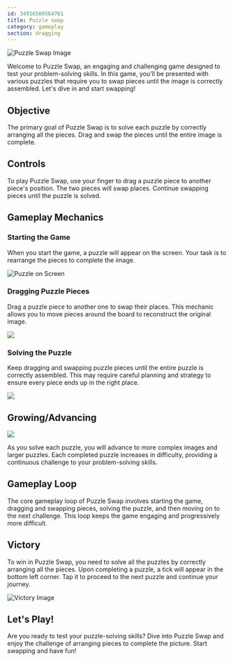 ```yaml
---
id: 34916580564761
title: Puzzle swap
category: gameplay
section: dragging
---
```

![Puzzle Swap Image](https://help.studycat.com/hc/article_attachments/34916594979097)

Welcome to Puzzle Swap, an engaging and challenging game designed to test your problem-solving skills. In this game, you'll be presented with various puzzles that require you to swap pieces until the image is correctly assembled. Let's dive in and start swapping!

## Objective

The primary goal of Puzzle Swap is to solve each puzzle by correctly arranging all the pieces. Drag and swap the pieces until the entire image is complete.

## Controls

To play Puzzle Swap, use your finger to drag a puzzle piece to another piece's position. The two pieces will swap places. Continue swapping pieces until the puzzle is solved.

## Gameplay Mechanics

### Starting the Game

When you start the game, a puzzle will appear on the screen. Your task is to rearrange the pieces to complete the image.

![Puzzle on Screen](https://help.studycat.com/hc/article_attachments/34916594979097)

### Dragging Puzzle Pieces

Drag a puzzle piece to another one to swap their places. This mechanic allows you to move pieces around the board to reconstruct the original image.

![](https://help.studycat.com/hc/article_attachments/35085383360281)

### Solving the Puzzle

Keep dragging and swapping puzzle pieces until the entire puzzle is correctly assembled. This may require careful planning and strategy to ensure every piece ends up in the right place.

![](https://help.studycat.com/hc/article_attachments/35085383392153)

## Growing/Advancing

![](https://help.studycat.com/hc/article_attachments/35085383395993)

As you solve each puzzle, you will advance to more complex images and larger puzzles. Each completed puzzle increases in difficulty, providing a continuous challenge to your problem-solving skills.

## Gameplay Loop

The core gameplay loop of Puzzle Swap involves starting the game, dragging and swapping pieces, solving the puzzle, and then moving on to the next challenge. This loop keeps the game engaging and progressively more difficult.

## Victory

To win in Puzzle Swap, you need to solve all the puzzles by correctly arranging all the pieces. Upon completing a puzzle, a tick will appear in the bottom left corner. Tap it to proceed to the next puzzle and continue your journey.

![Victory Image](https://help.studycat.com/hc/article_attachments/34916594984473)

## Let's Play!

Are you ready to test your puzzle-solving skills? Dive into Puzzle Swap and enjoy the challenge of arranging pieces to complete the picture. Start swapping and have fun!